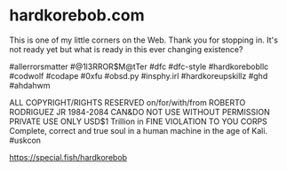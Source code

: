 # hardkorebob.com
This is one of my little corners on the Web. Thank you for stopping in. It's not ready yet but what is ready in this ever changing existence? 

#allerrorsmatter #@1l3RROR$M@tTer #dfc #dfc-style #hardkorebobllc #codwolf #codape #0xfu #obsd.py #insphy.irl #hardkoreupskillz
#ghd #ahdahwm

ALL COPYRIGHT/RIGHTS RESERVED on/for/with/from ROBERTO RODRIGUEZ JR 1984-2084
CAN&DO NOT USE WITHOUT PERMISSION
PRIVATE USE ONLY 
USD$1 Trillion in FINE VIOLATION TO YOU CORPS
Complete, correct and true soul in a human machine in the age of Kali. #uskcon

https://special.fish/hardkorebob
